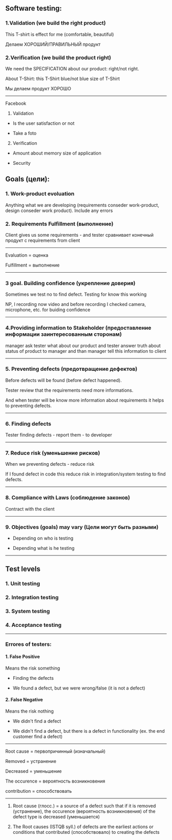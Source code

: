 ## Software testing: ##

### 1.Validation (we build the right product) ###

This T-shirt is effect for me (comfortable, beautiful)

Делаем ХОРОШИЙ/ПРАВИЛЬНЫЙ продукт

### 2.Verification (we build the product right) ###

We need the SPECIFICATION about our product: right/not right.

About T-Shirt: this T-Shirt blue/not blue
size of T-Shirt

Мы делаем продукт ХОРОШО
____

Facebook

1. Validation

- Is the user satisfaction or not

- Take a foto

2. Verification

- Amount about memory size of application

- Security

## Goals (цели): ##

### 1. Work-product evoluation ###

Anything what we are developing (requirements conseder work-product, design conseder work product). Include any errors

### 2. Requirements Fulfillment (выполнение) ###

Client gives us some requirements - and tester сравнивает конечный продукт с requirements from client
___
Evaluation = оценка

Fulfillment = выполнение
____
### 3 goal. Building confidence (укрепление доверия) ###

Sometimes we test no to find defect. Testing for know this working

NP, I recording now video and before recording I checked camera, microphone, etc. for buiding confidence
___
### 4.Providing information to Stakeholder (предоставление информации заинтересованным сторонам) ###

manager ask tester what about our product and tester answer truth about status of product to manager and than manager tell this information to client
___
### 5. Preventing defects (предотвращение дефектов) ###

Before defects will be found (before defect happened).

Tester review that the requirements need more informations.

And when tester will be know more information about requirements it helps to preventing defects.
___
### 6. Finding defects ###

Tester finding defects - report them - to developer
___
### 7. Reduce risk (уменьшение рисков) ###

When we preventing defects - reduce risk

If I found defect in code this reduce risk in integration/system testing to find defects.
___
### 8. Compliance with Laws (соблюдение законов) ###

Contract with the client
___
### 9. Objectives (goals) may vary (Цели могут быть разными) ###

- Depending on who is testing

- Depending what is he testing
____________________________

## Test levels ##

### 1. Unit testing ###

### 2. Integration testing ###

### 3. System testing ###

### 4. Acceptance testing ###

_____
### Errores of testers: ###

#### 1. False Positive ####

Means the risk something

- Finding the defects 

- We found a defect, but we were wrong/false (it is not a defect)

#### 2. False Negative ####

Means the risk nothing 

- We didn't find a defect 

- We didn't find a defect, but there is a defect in functionality (ex. the end customer find a defect)
____

Root cause = первопричинный (изначальный)

Removed = устранение

Decreased = уменьшение

The occurence = вероятность возникновения

contribution = способствовать

___

1. Root cause (глосс.) = a source of a defect such that if it is removed (устранение), the occurence (вероятность возникновения) of the defect type is decreased (уменьшается)

2. The Root causes (ISTQB syll.) of defects are the earliest actions or conditions that contributed (способствовало) to creating the defects
